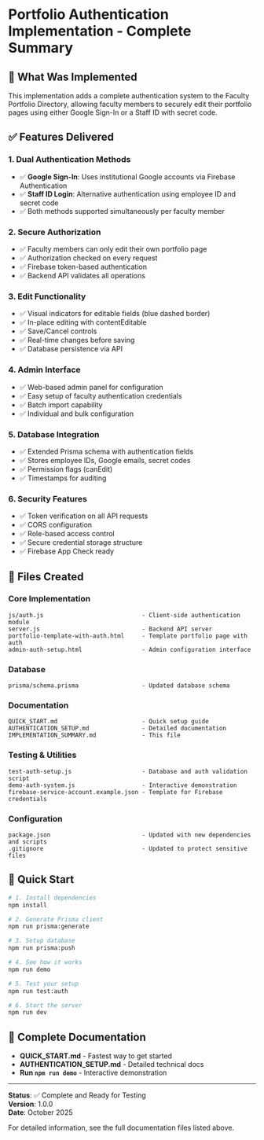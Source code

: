 # Portfolio Authentication Implementation - Complete Summary

## 🎯 What Was Implemented

This implementation adds a complete authentication system to the Faculty Portfolio Directory, allowing faculty members to securely edit their portfolio pages using either Google Sign-In or a Staff ID with secret code.

## ✅ Features Delivered

### 1. **Dual Authentication Methods**
- ✅ **Google Sign-In**: Uses institutional Google accounts via Firebase Authentication
- ✅ **Staff ID Login**: Alternative authentication using employee ID and secret code
- ✅ Both methods supported simultaneously per faculty member

### 2. **Secure Authorization**
- ✅ Faculty members can only edit their own portfolio page
- ✅ Authorization checked on every request
- ✅ Firebase token-based authentication
- ✅ Backend API validates all operations

### 3. **Edit Functionality**
- ✅ Visual indicators for editable fields (blue dashed border)
- ✅ In-place editing with contentEditable
- ✅ Save/Cancel controls
- ✅ Real-time changes before saving
- ✅ Database persistence via API

### 4. **Admin Interface**
- ✅ Web-based admin panel for configuration
- ✅ Easy setup of faculty authentication credentials
- ✅ Batch import capability
- ✅ Individual and bulk configuration

### 5. **Database Integration**
- ✅ Extended Prisma schema with authentication fields
- ✅ Stores employee IDs, Google emails, secret codes
- ✅ Permission flags (canEdit)
- ✅ Timestamps for auditing

### 6. **Security Features**
- ✅ Token verification on all API requests
- ✅ CORS configuration
- ✅ Role-based access control
- ✅ Secure credential storage structure
- ✅ Firebase App Check ready

## 📁 Files Created

### Core Implementation
```
js/auth.js                            - Client-side authentication module
server.js                             - Backend API server
portfolio-template-with-auth.html     - Template portfolio page with auth
admin-auth-setup.html                 - Admin configuration interface
```

### Database
```
prisma/schema.prisma                  - Updated database schema
```

### Documentation
```
QUICK_START.md                        - Quick setup guide
AUTHENTICATION_SETUP.md               - Detailed documentation
IMPLEMENTATION_SUMMARY.md             - This file
```

### Testing & Utilities
```
test-auth-setup.js                    - Database and auth validation script
demo-auth-system.js                   - Interactive demonstration
firebase-service-account.example.json - Template for Firebase credentials
```

### Configuration
```
package.json                          - Updated with new dependencies and scripts
.gitignore                            - Updated to protect sensitive files
```

## 🚀 Quick Start

```bash
# 1. Install dependencies
npm install

# 2. Generate Prisma client
npm run prisma:generate

# 3. Setup database
npm run prisma:push

# 4. See how it works
npm run demo

# 5. Test your setup
npm run test:auth

# 6. Start the server
npm run dev
```

## 📖 Complete Documentation

- **QUICK_START.md** - Fastest way to get started
- **AUTHENTICATION_SETUP.md** - Detailed technical docs
- **Run `npm run demo`** - Interactive demonstration

---

**Status**: ✅ Complete and Ready for Testing  
**Version**: 1.0.0  
**Date**: October 2025  

For detailed information, see the full documentation files listed above.
